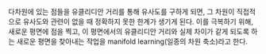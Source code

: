 다차원에 있는 점들을 유클리디안 거리를 통해 유사도를 구하게 되면, 그 차원이 직접적으로 유사도와 관련이 없을 때 정확하지 못한 한계가 생기게 된다. 이를 극복하기 위해, 새로운 평면에 점을 찍고, 이 평면에서의 유클리디안 거리와 실제 차이가 같게 되도록 하는 새로운 평면을 찾아내는 작업을 manifold learning(일종의 차원 축소)라고 한다.
